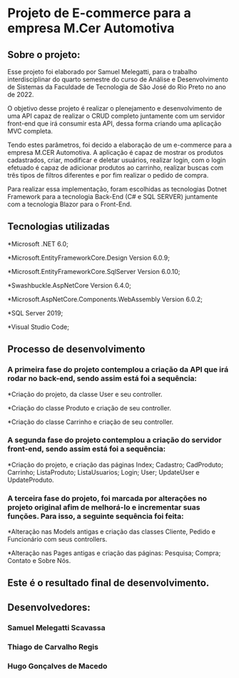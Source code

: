 # Projeto de E-commerce para a empresa M.Cer Automotiva

## Sobre o projeto: 

Esse projeto foi elaborado por Samuel Melegatti, para o trabalho interdisciplinar do quarto semestre do curso de Análise e Desenvolvimento de Sistemas da Faculdade de Tecnologia de São José do Rio Preto no ano de 2022. 

O objetivo desse projeto é realizar o plenejamento e desenvolvimento de uma API capaz de realizar o CRUD completo juntamente com um servidor  front-end que irá consumir esta API, dessa forma criando uma aplicação MVC completa.

Tendo estes parâmetros, foi decido a elaboração de um e-commerce para a empresa M.CER Automotiva. A aplicação é capaz de mostrar os produtos cadastrados, criar, modificar e deletar usuários, realizar login, com o login efetuado é capaz de adicionar produtos ao carrinho, realizar buscas com três tipos de filtros diferentes e por fim realizar o pedido de compra.

Para realizar essa implementação, foram escolhidas as tecnologias Dotnet Framework para a tecnologia Back-End (C# e SQL SERVER) juntamente com a tecnologia Blazor para o Front-End.



## Tecnologias utilizadas

*Microsoft .NET 6.0;

*Microsoft.EntityFrameworkCore.Design Version 6.0.9; 

*Microsoft.EntityFrameworkCore.SqlServer Version 6.0.10;

*Swashbuckle.AspNetCore Version 6.4.0;

*Microsoft.AspNetCore.Components.WebAssembly Version 6.0.2;

*SQL Server 2019;

*Visual Studio Code;



## Processo de desenvolvimento

### A primeira fase do projeto contemplou a criação da API que irá rodar no back-end, sendo assim está foi a sequência:


*Criação do projeto, da classe User e seu controller.

*Criação do classe Produto e criação de seu controller.

*Criação do classe Carrinho e criação de seu controller.


### A segunda fase do projeto contemplou a criação do servidor front-end, sendo assim está foi a sequência:


*Criação do projeto, e criação das páginas Index; Cadastro; CadProduto; Carrinho; ListaProduto; ListaUsuarios; Login; User; UpdateUser e UpdateProduto.


### A terceira fase do projeto, foi marcada por alterações no projeto original afim de melhorá-lo e incrementar suas funções. Para isso, a seguinte sequência foi feita:

 *Alteração nas Models antigas e criação das classes Cliente, Pedido e Funcionário com seus controllers.

 *Alteração nas Pages antigas e criação das páginas: Pesquisa; Compra; Contato e Sobre Nós.


## Este é o resultado final de desenvolvimento. 

## Desenvolvedores:

### Samuel Melegatti Scavassa
### Thiago de Carvalho Regis
### Hugo Gonçalves de Macedo







